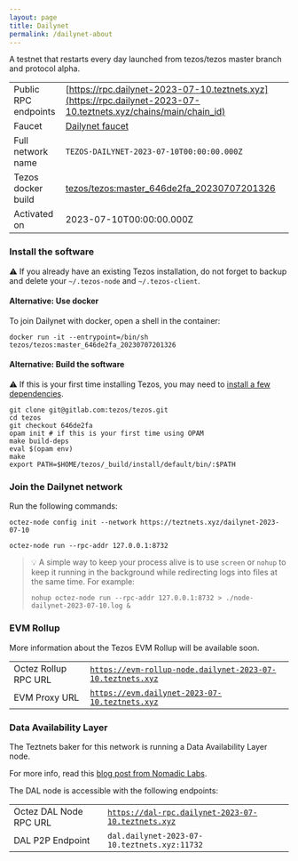 ```yaml
---
layout: page
title: Dailynet
permalink: /dailynet-about
---
```


A testnet that restarts every day launched from tezos/tezos master branch and protocol alpha.

| | |
|-------|---------------------|
| Public RPC endpoints | [https://rpc.dailynet-2023-07-10.teztnets.xyz](https://rpc.dailynet-2023-07-10.teztnets.xyz/chains/main/chain_id)<br/> |
| Faucet | [Dailynet faucet](https://faucet.dailynet-2023-07-10.teztnets.xyz) |
| Full network name | `TEZOS-DAILYNET-2023-07-10T00:00:00.000Z` |
| Tezos docker build | [tezos/tezos:master_646de2fa_20230707201326](https://hub.docker.com/r/tezos/tezos/tags?page=1&ordering=last_updated&name=master_646de2fa_20230707201326) |
| Activated on | 2023-07-10T00:00:00.000Z |





### Install the software

⚠️  If you already have an existing Tezos installation, do not forget to backup and delete your `~/.tezos-node` and `~/.tezos-client`.



#### Alternative: Use docker

To join Dailynet with docker, open a shell in the container:

```
docker run -it --entrypoint=/bin/sh tezos/tezos:master_646de2fa_20230707201326
```

#### Alternative: Build the software

⚠️  If this is your first time installing Tezos, you may need to [install a few dependencies](https://tezos.gitlab.io/introduction/howtoget.html#setting-up-the-development-environment-from-scratch).

```
git clone git@gitlab.com:tezos/tezos.git
cd tezos
git checkout 646de2fa
opam init # if this is your first time using OPAM
make build-deps
eval $(opam env)
make
export PATH=$HOME/tezos/_build/install/default/bin/:$PATH
```

### Join the Dailynet network

Run the following commands:

```
octez-node config init --network https://teztnets.xyz/dailynet-2023-07-10

octez-node run --rpc-addr 127.0.0.1:8732
```

> 💡 A simple way to keep your process alive is to use `screen` or `nohup` to keep it running in the background while redirecting logs into files at the same time. For example:
>
> ```bash=13
> nohup octez-node run --rpc-addr 127.0.0.1:8732 > ./node-dailynet-2023-07-10.log &
> ```


### EVM Rollup

More information about the Tezos EVM Rollup will be available soon.

| | |
|-------|---------------------|
| Octez Rollup RPC URL | [`https://evm-rollup-node.dailynet-2023-07-10.teztnets.xyz`](https://evm-rollup-node.dailynet-2023-07-10.teztnets.xyz/global/block/head) |
| EVM Proxy URL | [`https://evm.dailynet-2023-07-10.teztnets.xyz`](https://evm.dailynet-2023-07-10.teztnets.xyz) |




### Data Availability Layer

The Teztnets baker for this network is running a Data Availability Layer node.

For more info, read this [blog post from Nomadic Labs](https://research-development.nomadic-labs.com/data-availability-layer-tezos.html).

The DAL node is accessible with the following endpoints:

| | |
|-------|---------------------|
| Octez DAL Node RPC URL | [`https://dal-rpc.dailynet-2023-07-10.teztnets.xyz`](https://dal-rpc.dailynet-2023-07-10.teztnets.xyz) |
| DAL P2P Endpoint | `dal.dailynet-2023-07-10.teztnets.xyz:11732` |




